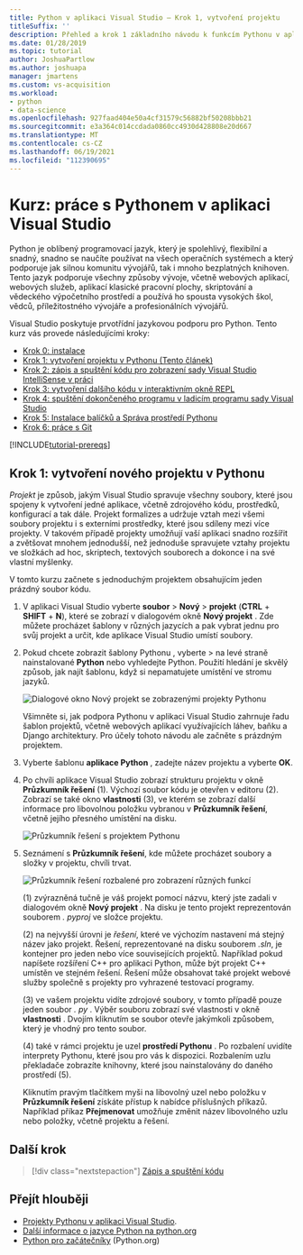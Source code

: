 ```yaml
---
title: Python v aplikaci Visual Studio – Krok 1, vytvoření projektu
titleSuffix: ''
description: Přehled a krok 1 základního návodu k funkcím Pythonu v aplikaci Visual Studio, včetně požadavků a vytvoření nového projektu v jazyce Python.
ms.date: 01/28/2019
ms.topic: tutorial
author: JoshuaPartlow
ms.author: joshuapa
manager: jmartens
ms.custom: vs-acquisition
ms.workload:
- python
- data-science
ms.openlocfilehash: 927faad404e50a4cf31579c56882bf50208bbb21
ms.sourcegitcommit: e3a364c014ccdada0860cc4930d428808e20d667
ms.translationtype: MT
ms.contentlocale: cs-CZ
ms.lasthandoff: 06/19/2021
ms.locfileid: "112390695"
---
```

# <a name="tutorial-work-with-python-in-visual-studio"></a>Kurz: práce s Pythonem v aplikaci Visual Studio

Python je oblíbený programovací jazyk, který je spolehlivý, flexibilní a snadný, snadno se naučíte používat na všech operačních systémech a který podporuje jak silnou komunitu vývojářů, tak i mnoho bezplatných knihoven. Tento jazyk podporuje všechny způsoby vývoje, včetně webových aplikací, webových služeb, aplikací klasické pracovní plochy, skriptování a vědeckého výpočetního prostředí a používá ho spousta vysokých škol, vědců, příležitostného vývojáře a profesionálních vývojářů.

Visual Studio poskytuje prvotřídní jazykovou podporu pro Python. Tento kurz vás provede následujícími kroky:

- [Krok 0: instalace](tutorial-working-with-python-in-visual-studio-step-00-installation.md)
- [Krok 1: vytvoření projektu v Pythonu (Tento článek)](#step-1-create-a-new-python-project)
- [Krok 2: zápis a spuštění kódu pro zobrazení sady Visual Studio IntelliSense v práci](tutorial-working-with-python-in-visual-studio-step-02-writing-code.md)
- [Krok 3: vytvoření dalšího kódu v interaktivním okně REPL](tutorial-working-with-python-in-visual-studio-step-03-interactive-repl.md)
- [Krok 4: spuštění dokončeného programu v ladicím programu sady Visual Studio](tutorial-working-with-python-in-visual-studio-step-04-debugging.md)
- [Krok 5: Instalace balíčků a Správa prostředí Pythonu](tutorial-working-with-python-in-visual-studio-step-05-installing-packages.md)
- [Krok 6: práce s Git](tutorial-working-with-python-in-visual-studio-step-06-working-with-git.md)

[!INCLUDE[tutorial-prereqs](includes/tutorial-prereqs.md)]

## <a name="step-1-create-a-new-python-project"></a>Krok 1: vytvoření nového projektu v Pythonu

*Projekt* je způsob, jakým Visual Studio spravuje všechny soubory, které jsou spojeny k vytvoření jedné aplikace, včetně zdrojového kódu, prostředků, konfigurací a tak dále. Projekt formalizes a udržuje vztah mezi všemi soubory projektu i s externími prostředky, které jsou sdíleny mezi více projekty. V takovém případě projekty umožňují vaší aplikaci snadno rozšířit a zvětšovat mnohem jednodušší, než jednoduše spravujete vztahy projektu ve složkách ad hoc, skriptech, textových souborech a dokonce i na své vlastní myšlenky.

V tomto kurzu začnete s jednoduchým projektem obsahujícím jeden prázdný soubor kódu.

1. V aplikaci Visual Studio vyberte **soubor**  >  **Nový**  >  **projekt** (**CTRL** + **SHIFT** + **N**), které se zobrazí v dialogovém okně **Nový projekt** . Zde můžete procházet šablony v různých jazycích a pak vybrat jednu pro svůj projekt a určit, kde aplikace Visual Studio umístí soubory.

1. Pokud chcete zobrazit šablony Pythonu , vyberte  >  na levé straně nainstalované **Python** nebo vyhledejte Python. Použití hledání je skvělý způsob, jak najít šablonu, když si nepamatujete umístění ve stromu jazyků.

    ![Dialogové okno Nový projekt se zobrazenými projekty Pythonu](media/vs-getting-started-python-01-new-project.png)

    Všimněte si, jak podpora Pythonu v aplikaci Visual Studio zahrnuje řadu šablon projektů, včetně webových aplikací využívajících láhev, baňku a Django architektury. Pro účely tohoto návodu ale začněte s prázdným projektem.

1. Vyberte šablonu **aplikace Python** , zadejte název projektu a vyberte **OK**.

1. Po chvíli aplikace Visual Studio zobrazí strukturu projektu v okně **Průzkumník řešení** (1). Výchozí soubor kódu je otevřen v editoru (2). Zobrazí se také okno **vlastnosti** (3), ve kterém se zobrazí další informace pro libovolnou položku vybranou v **Průzkumník řešení**, včetně jejího přesného umístění na disku.

    ![Průzkumník řešení s projektem Pythonu](media/vs-getting-started-python-02-windows.png)

1. Seznámení s **Průzkumník řešení**, kde můžete procházet soubory a složky v projektu, chvíli trvat.

    ![Průzkumník řešení rozbalené pro zobrazení různých funkcí](media/vs-getting-started-python-03-solution-explorer.png)

    (1) zvýrazněná tučně je váš projekt pomocí názvu, který jste zadali v dialogovém okně **Nový projekt** . Na disku je tento projekt reprezentován souborem *. pyproj* ve složce projektu.

    (2) na nejvyšší úrovni je *řešení*, které ve výchozím nastavení má stejný název jako projekt. Řešení, reprezentované na disku souborem *.sln*, je kontejner pro jeden nebo více souvisejících projektů. Například pokud napíšete rozšíření C++ pro aplikaci Python, může být projekt C++ umístěn ve stejném řešení. Řešení může obsahovat také projekt webové služby společně s projekty pro vyhrazené testovací programy.

    (3) ve vašem projektu vidíte zdrojové soubory, v tomto případě pouze jeden soubor *. py* . Výběr souboru zobrazí své vlastnosti v okně **vlastnosti** . Dvojím kliknutím se soubor otevře jakýmkoli způsobem, který je vhodný pro tento soubor.

    (4) také v rámci projektu je uzel **prostředí Pythonu** . Po rozbalení uvidíte interprety Pythonu, které jsou pro vás k dispozici. Rozbalením uzlu překladače zobrazíte knihovny, které jsou nainstalovány do daného prostředí (5).

    Kliknutím pravým tlačítkem myši na libovolný uzel nebo položku v **Průzkumník řešení** získáte přístup k nabídce příslušných příkazů. Například příkaz **Přejmenovat** umožňuje změnit název libovolného uzlu nebo položky, včetně projektu a řešení.

## <a name="next-step"></a>Další krok

> [!div class="nextstepaction"]
> [Zápis a spuštění kódu](tutorial-working-with-python-in-visual-studio-step-02-writing-code.md)

## <a name="go-deeper"></a>Přejít hlouběji

- [Projekty Pythonu v aplikaci Visual Studio](managing-python-projects-in-visual-studio.md).
- [Další informace o jazyce Python na python.org](https://www.python.org)
- [Python pro začátečníky](https://www.python.org/about/gettingstarted/) (Python.org)
